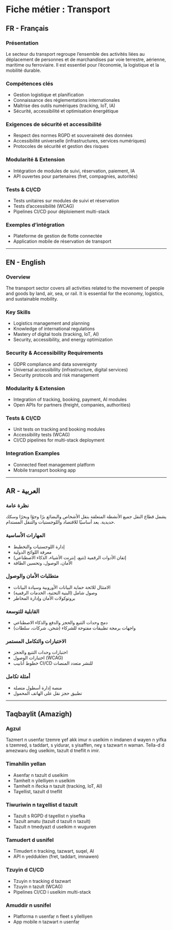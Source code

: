 # Fiche métier : Transport

## FR - Français
### Présentation
Le secteur du transport regroupe l’ensemble des activités liées au déplacement de personnes et de marchandises par voie terrestre, aérienne, maritime ou ferroviaire. Il est essentiel pour l’économie, la logistique et la mobilité durable.

### Compétences clés
- Gestion logistique et planification
- Connaissance des réglementations internationales
- Maîtrise des outils numériques (tracking, IoT, IA)
- Sécurité, accessibilité et optimisation énergétique

### Exigences de sécurité et accessibilité
- Respect des normes RGPD et souveraineté des données
- Accessibilité universelle (infrastructures, services numériques)
- Protocoles de sécurité et gestion des risques

### Modularité & Extension
- Intégration de modules de suivi, réservation, paiement, IA
- API ouvertes pour partenaires (fret, compagnies, autorités)

### Tests & CI/CD
- Tests unitaires sur modules de suivi et réservation
- Tests d’accessibilité (WCAG)
- Pipelines CI/CD pour déploiement multi-stack

### Exemples d’intégration
- Plateforme de gestion de flotte connectée
- Application mobile de réservation de transport

---

## EN - English
### Overview
The transport sector covers all activities related to the movement of people and goods by land, air, sea, or rail. It is essential for the economy, logistics, and sustainable mobility.

### Key Skills
- Logistics management and planning
- Knowledge of international regulations
- Mastery of digital tools (tracking, IoT, AI)
- Security, accessibility, and energy optimization

### Security & Accessibility Requirements
- GDPR compliance and data sovereignty
- Universal accessibility (infrastructure, digital services)
- Security protocols and risk management

### Modularity & Extension
- Integration of tracking, booking, payment, AI modules
- Open APIs for partners (freight, companies, authorities)

### Tests & CI/CD
- Unit tests on tracking and booking modules
- Accessibility tests (WCAG)
- CI/CD pipelines for multi-stack deployment

### Integration Examples
- Connected fleet management platform
- Mobile transport booking app

---

## AR - العربية
### نظرة عامة
يشمل قطاع النقل جميع الأنشطة المتعلقة بنقل الأشخاص والبضائع برًا وجوًا وبحرًا وسكك حديدية. يعد أساسيًا للاقتصاد واللوجستيات والتنقل المستدام.

### المهارات الأساسية
- إدارة اللوجستيات والتخطيط
- معرفة اللوائح الدولية
- إتقان الأدوات الرقمية (تتبع، إنترنت الأشياء، الذكاء الاصطناعي)
- الأمان، الوصول، وتحسين الطاقة

### متطلبات الأمان والوصول
- الامتثال للائحة حماية البيانات الأوروبية وسيادة البيانات
- وصول شامل (البنية التحتية، الخدمات الرقمية)
- بروتوكولات الأمان وإدارة المخاطر

### القابلية للتوسعة
- دمج وحدات التتبع والحجز والدفع والذكاء الاصطناعي
- واجهات برمجة تطبيقات مفتوحة للشركاء (شحن، شركات، سلطات)

### الاختبارات والتكامل المستمر
- اختبارات وحدات التتبع والحجز
- اختبارات الوصول (WCAG)
- خطوط أنابيب CI/CD للنشر متعدد المنصات

### أمثلة تكامل
- منصة إدارة أسطول متصلة
- تطبيق حجز نقل على الهاتف المحمول

---

## Taqbaylit (Amazigh)
### Agzul
Tazmert n usenfaṛ tzemre ɣef akk imur n uselkim n imdanen d wayen n yifka s tzemreḍ, s taddart, s yidurar, s yisaffen, neɣ s tazwart n waman. Tella-d d amezwaru deg uselkim, tazult d tneflit n imir.

### Timahilin yellan
- Asenfaṛ n tazult d uselkim
- Tamhelt n yilelliyen n uselkim
- Tamhelt n ifecka n tazult (tracking, IoT, AI)
- Taɣellist, tazult d tneflit

### Tiwuriwin n taɣellist d tazult
- Tazult s RGPD d taɣellist n yisefka
- Tazult amatu (tazult d tazult n tazult)
- Tazult n tmedyazt d uselkim n wuguren

### Tamudert d usnifel
- Timudert n tracking, tazwart, suqel, AI
- API n yedduklen (fret, taddart, imnawen)

### Tzuyin d CI/CD
- Tzuyin n tracking d tazwart
- Tzuyin n tazult (WCAG)
- Pipelines CI/CD i uselkim multi-stack

### Amuddir n usnifel
- Platforma n usenfaṛ n fleet s yilelliyen
- App mobile n tazwart n usenfaṛ
